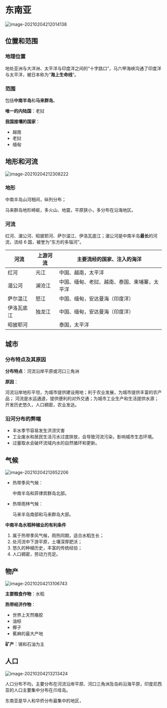 # 东南亚

![image-20210204212014138](https://img-1251985644.file.myqcloud.com/images/image-20210204212014138.png)

## 位置和范围

### 地理位置

地处亚洲与大洋洲、太平洋与印度洋之间的“十字路口”，马六甲海峡沟通了印度洋与太平洋，被日本称为“**海上生命线**”。

### 范围

包括**中南半岛**和**马来群岛**。

**唯一的内陆国**：老挝

**我国接壤的国家**：

- 越南
- 老挝
- 缅甸

## 地形和河流

![image-20210204212308222](https://img-1251985644.file.myqcloud.com/images/image-20210204212308222.png)

### 地形

中南半岛山河相间，纵列分布；

马来群岛地形崎岖，多火山、地震，平原狭小，多分布在沿海地区。

### 河流

红河、湄公河、昭披耶河、萨尔温江、伊洛瓦底江；湄公河是中南半岛**最长**的河流，流经 6 国，被誉为“东方的多瑙河”。

| **河流**   | **上游河流** | **主要流经的国家、注入的海洋**               |
| ---------- | ------------ | -------------------------------------------- |
| 红河       | 元江         | 中国、越南，太平洋                           |
| 湄公河     | 澜沧江       | 中国、缅甸、老挝、越南、泰国、柬埔寨，太平洋 |
| 萨尔温江   | 怒江         | 中国、缅甸，安达曼海（印度洋）               |
| 伊洛瓦底江 | 独龙江       | 中国、缅甸，安达曼海（印度洋）               |
| 昭披耶河   |              | 泰国，太平洋                                 |

## 城市

### 分布特点及其原因

**分布特点**：河流沿岸平原或河口三角洲

**原因**：

河流沿岸地形平坦，为城市提供建设用地；利于农业发展，为城市提供丰富的农产品； 河流是水运通道，提供便利的对外交通；为城市工业生产和生活提供水源；开发历史悠久，人口稠密，农业发达。

### 沿河分布的弊端

- 丰水季节容易发生洪涝灾害
- 工业废水和居民生活污水过度排放，会导致河流污染，影响城市生态环境。
- 过量取水会破坏流域内水的自然循环和更新。

## 气候

![image-20210204212652206](https://img-1251985644.file.myqcloud.com/images/image-20210204212652206.png)

- 热带季风气候：

  中南半岛和菲律宾群岛北部。

- 热带雨林气候：

  马来半岛南部和马来群岛大部。

**中南半岛水稻种植业的有利条件**

1. 属于热带季风气候，雨热同期，适合水稻生长；
2. 处河流中下游平原，土壤深厚肥沃；
3. 悠久的种植历史，丰富的传统经验；
4. 人口稠密，劳动力充足。

## 物产

![image-20210204213106743](https://img-1251985644.file.myqcloud.com/images/image-20210204213106743.png)

**主要粮食作物**：水稻

**热带经济作物**：

- 世界上天然橡胶
- 油棕
- 椰子
- 蕉麻的最大产地

**矿产**：锡和石油为主

## 人口

![image-20210204213213424](https://img-1251985644.file.myqcloud.com/images/image-20210204213213424.png)

人口分布不均，主要分布在河流沿岸平原、河口三角洲及岛屿沿海平原，印度尼西亚的人口主要集中分布在爪哇岛。

东南亚是华人和华侨分布最集中的地区，
